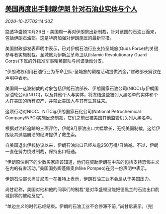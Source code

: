 <!--1603765393000-->
[美国再度出手制裁伊朗 针对石油业实体与个人](https://cn.reuters.com/article/iran-nuclear-usa-sanctions-1026-mon-idCNKBS27C07O)
------

<div><i>2020-10-27T02:14:30Z</i></div><p>路透华盛顿10月26日 - 美国周一再对伊朗祭出新制裁，针对该国的石油业而来，包括伊朗石油部。这是华府加强对伊朗施压的最新举措。</p><p>美国财政部发表声明中表示，已对伊朗石油行业支持圣城旅(Quds Force)的关键参与者实施制裁。圣城旅为伊斯兰革命卫队(Islamic Revolutionary Guard Corps)下属的外籍准军事精英部队与间谍活动分支。</p><p>“伊朗政权利用石油行业为革命卫队-圣城旅的颠覆活动提供资金，”财政部长努钦在声明中表示。</p><p>美国周一这波制裁的对象包括伊朗石油部长、伊朗国家石油公司(NIOC)与伊朗国家油轮公司(NITC)，以及其他个人与实体，将冻结这些被列入黑名单的实体和个人在美国的所有资产，并禁止美国人与其有生意往来。</p><p>这项行动对NIOC、NITC与伊朗国家石化公司(National Petrochemical Company/NPC)实施反恐制裁，它们之前已被美国其他监管机关列入黑名单。</p><p>根据对油轮追踪的三项评估，伊朗9月原油出口大幅增长，无视美国制裁，这给伊朗及其濒临崩溃的经济提供了救生索。</p><p>自美国退出伊核协议以来，伊朗石油出口已经从逾250万桶/日缩减。不过，伊朗一直在努力绕过制裁，保持出口畅通。</p><p>“伊朗原油剩下的少数买家应该知道，他们在资助伊朗在中东的包括支持恐怖主义在内的有害活动，”美国国务卿蓬佩奥(Mike Pompeo)在另一份声明中表示。</p><p>伊朗石油部长尚甘尼周一在推特上表示，伊朗石油工业不会屈从于美国压力。</p><p>尚甘尼称，美国对他和他的同事们的制裁“是对华盛顿没能把德黑兰的石油出口削减到零的被动反应”。</p><p>“单边主义的时代已经结束。伊朗的石油工业不会停滞不前，”尚甘尼表示。(完)</p>
